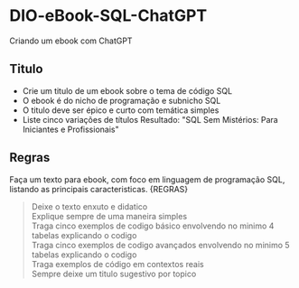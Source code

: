 # DIO-eBook-SQL-ChatGPT
Criando um ebook com ChatGPT

## Titulo
- Crie um titulo de um ebook sobre o tema de código SQL
- O ebook é do nicho de programação e subnicho SQL
- O titulo deve ser épico e curto com temática simples
- Liste cinco variações de títulos
Resultado: "SQL Sem Mistérios: Para Iniciantes e Profissionais"

## Regras
Faça um texto para ebook, com foco em linguagem de programação SQL, listando as principais caracteristicas.
{REGRAS}
> Deixe o texto enxuto e didatico<br />
> Explique sempre de uma maneira simples<br />
> Traga cinco exemplos de codigo básico envolvendo no minimo 4 tabelas explicando o codigo<br />
> Traga cinco exemplos de codigo avançados envolvendo no minimo 5 tabelas explicando o codigo<br />
> Traga exemplos de código em contextos reais<br />
> Sempre deixe um titulo sugestivo por topico<br />
